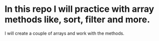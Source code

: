 # In this repo I will practice with array methods like, sort, filter and more.

I will create a couple of arrays and work with the methods.
